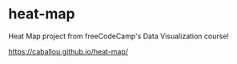 # heat-map
Heat Map project from freeCodeCamp's Data Visualization course!

https://caballou.github.io/heat-map/
